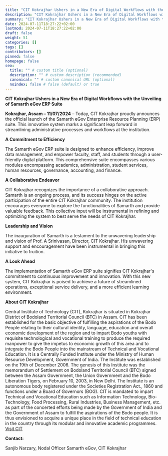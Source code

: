 ```yaml
---
title: "CIT Kokrajhar Ushers in a New Era of Digital Workflows with the Unveiling of Samarth eGov ERP Suite"
description: "CIT Kokrajhar Ushers in a New Era of Digital Workflows with the Unveiling of Samarth eGov ERP Suite"
summary: "CIT Kokrajhar Ushers in a New Era of Digital Workflows with the Unveiling of Samarth eGov ERP Suite"
date: 2024-07-11T18:27:22+02:00
lastmod: 2024-07-11T18:27:22+02:00
draft: false
weight: 51
categories: []
tags: []
contributors: []
pinned: false
homepage: false
seo:
  title: "" # custom title (optional)
  description: "" # custom description (recommended)
  canonical: "" # custom canonical URL (optional)
  noindex: false # false (default) or true
---
```



**CIT Kokrajhar Ushers in a New Era of Digital Workflows with the Unveiling of Samarth eGov ERP Suite**

**Kokrajhar, Assam – 11/07/2024** – Today, CIT Kokrajhar proudly announces the official launch of the Samarth eGov Enterprise Resource Planning (ERP) suite. This innovative system marks a significant leap forward in streamlining administrative processes and workflows at the institution.

**A Commitment to Efficiency**

The Samarth eGov ERP suite is designed to enhance efficiency, improve data management, and empower faculty, staff, and students through a user-friendly digital platform.  This comprehensive suite encompasses various modules encompassing academics, administration, student services, human resources, governance, accounting, and finance.

**A Collaborative Endeavor**

CIT Kokrajhar recognizes the importance of a collaborative approach.  Samarth is an ongoing process, and its success hinges on the active participation of the entire CIT Kokrajhar community.  The institution encourages everyone to explore the functionalities of Samarth and provide valuable feedback. This collective input will be instrumental in refining and optimizing the system to best serve the needs of CIT Kokrajhar.

**Leadership and Vision**

The inauguration of Samarth is a testament to the unwavering leadership and vision of Prof. A Srinivasan, Director, CIT Kokrajhar.  His unwavering support and encouragement have been instrumental in bringing this initiative to fruition.

**A Look Ahead**

The implementation of Samarth eGov ERP suite signifies CIT Kokrajhar's commitment to continuous improvement and innovation.  With this new system, CIT Kokrajhar is poised to achieve a future of streamlined operations, exceptional service delivery, and a more efficient learning environment.

**About CIT Kokrajhar**

 Central Institute of Technology (CIT), Kokrajhar is situated in Kokrajhar District of Bodoland Territorial Council (BTC) in Assam. CIT has been established for the basic objective of fulfilling the aspirations of the Bodo People relating to their cultural identity, language, education and overall economic development of the region and to impart Bodo youths with requisite technological and vocational training to produce the required manpower to give the impetus to economic growth of this area and to integrate the Bodo People into the mainstream of Technical and Vocational Education. It is a Centrally Funded Institute under the Ministry of Human Resource Development, Government of India. The Institute was established on the 19th of December 2006. The genesis of this Institute was the memorandum of Settlement on Bodoland Territorial Council (BTC) signed between the Assam Government, the Union Government and the Bodo Liberation Tigers, on February 10, 2003, in New Delhi. The Institute is an autonomous body registered under the Societies Registration Act., 1860 and functions under a Board of Governors (BOG). CIT is mandated to impart Technical and Vocational Education such as Information Technology, Bio-Technology, Food Processing, Rural Industries, Business Management, etc. as part of the concerted efforts being made by the Government of India and the Government of Assam to fulfill the aspirations of the Bodo people. It is thus envisioned to acquire a unique place in the field of technical education in the country through its modular and innovative academic programmes. [Visit CIT](https://cit.ac.in)

**Contact:**

Sanjib Narzary, Nodal Officer
Samarth eGov, CIT Kokrajhar

